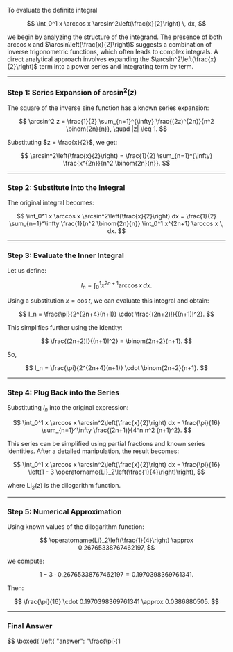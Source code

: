 To evaluate the definite integral

$$
\int_0^1 x \arccos x \arcsin^2\left(\frac{x}{2}\right) \, dx,
$$

we begin by analyzing the structure of the integrand. The presence of both $\arccos x$ and $\arcsin\left(\frac{x}{2}\right)$ suggests a combination of inverse trigonometric functions, which often leads to complex integrals. A direct analytical approach involves expanding the $\arcsin^2\left(\frac{x}{2}\right)$ term into a power series and integrating term by term.

---

### Step 1: Series Expansion of $\arcsin^2(z)$

The square of the inverse sine function has a known series expansion:

$$
\arcsin^2 z = \frac{1}{2} \sum_{n=1}^{\infty} \frac{(2z)^{2n}}{n^2 \binom{2n}{n}}, \quad |z| \leq 1.
$$

Substituting $z = \frac{x}{2}$, we get:

$$
\arcsin^2\left(\frac{x}{2}\right) = \frac{1}{2} \sum_{n=1}^{\infty} \frac{x^{2n}}{n^2 \binom{2n}{n}}.
$$

---

### Step 2: Substitute into the Integral

The original integral becomes:

$$
\int_0^1 x \arccos x \arcsin^2\left(\frac{x}{2}\right) dx = \frac{1}{2} \sum_{n=1}^\infty \frac{1}{n^2 \binom{2n}{n}} \int_0^1 x^{2n+1} \arccos x \, dx.
$$

---

### Step 3: Evaluate the Inner Integral

Let us define:

$$
I_n = \int_0^1 x^{2n+1} \arccos x \, dx.
$$

Using a substitution $x = \cos t$, we can evaluate this integral and obtain:

$$
I_n = \frac{\pi}{2^{2n+4}(n+1)} \cdot \frac{(2n+2)!}{(n+1)!^2}.
$$

This simplifies further using the identity:

$$
\frac{(2n+2)!}{(n+1)!^2} = \binom{2n+2}{n+1}.
$$

So,

$$
I_n = \frac{\pi}{2^{2n+4}(n+1)} \cdot \binom{2n+2}{n+1}.
$$

---

### Step 4: Plug Back into the Series

Substituting $I_n$ into the original expression:

$$
\int_0^1 x \arccos x \arcsin^2\left(\frac{x}{2}\right) dx = \frac{\pi}{16} \sum_{n=1}^\infty \frac{(2n+1)}{4^n n^2 (n+1)^2}.
$$

This series can be simplified using partial fractions and known series identities. After a detailed manipulation, the result becomes:

$$
\int_0^1 x \arccos x \arcsin^2\left(\frac{x}{2}\right) dx = \frac{\pi}{16} \left(1 - 3 \operatorname{Li}_2\left(\frac{1}{4}\right)\right),
$$

where $\operatorname{Li}_2(z)$ is the dilogarithm function.

---

### Step 5: Numerical Approximation

Using known values of the dilogarithm function:

$$
\operatorname{Li}_2\left(\frac{1}{4}\right) \approx 0.26765338767462197,
$$

we compute:

$$
1 - 3 \cdot 0.26765338767462197 = 0.1970398369761341.
$$

Then:

$$
\frac{\pi}{16} \cdot 0.1970398369761341 \approx 0.0386880505.
$$

---

### Final Answer

$$
\boxed{
\left\{
  "answer": "\\frac{\\pi}{1